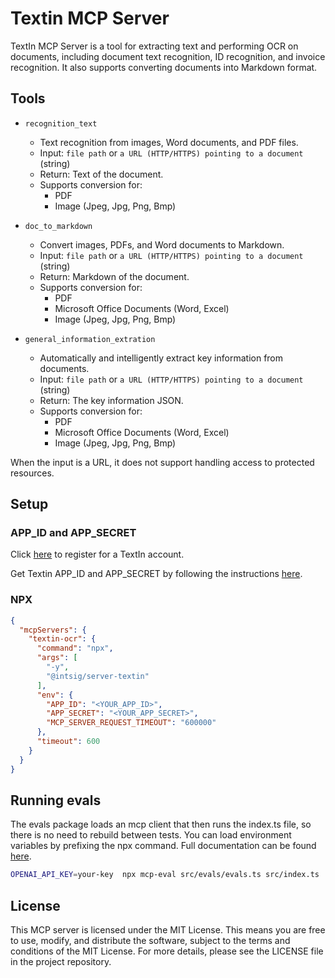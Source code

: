 # Textin MCP Server

TextIn MCP Server is a tool for extracting text and performing OCR on documents, including document text recognition, ID recognition, and invoice recognition. It also supports converting documents into Markdown format.

<!-- <a href="https://glama.ai/mcp/servers/@intsig-textin/textin-mcp">
  <img width="380" height="200" src="https://glama.ai/mcp/servers/@intsig-textin/textin-mcp/badge" alt="Textin Server MCP server" />
</a> -->

## Tools
- `recognition_text`
  - Text recognition from images, Word documents, and PDF files.
  - Input: `file path` or `a URL (HTTP/HTTPS) pointing to a document` (string)
  - Return: Text of the document.
  - Supports conversion for:
    - PDF
    - Image (Jpeg, Jpg, Png, Bmp)

- `doc_to_markdown`
  - Convert images, PDFs, and Word documents to Markdown.
  - Input: `file path` or `a URL (HTTP/HTTPS) pointing to a document` (string)
  - Return: Markdown of the document.
  - Supports conversion for:
    - PDF
    - Microsoft Office Documents (Word, Excel)
    - Image (Jpeg, Jpg, Png, Bmp)

- `general_information_extration`
  - Automatically and intelligently extract key information from documents.
  - Input: `file path` or `a URL (HTTP/HTTPS) pointing to a document` (string)
  - Return: The key information JSON.
  - Supports conversion for:
    - PDF
    - Microsoft Office Documents (Word, Excel)
    - Image (Jpeg, Jpg, Png, Bmp)

When the input is a URL, it does not support handling access to protected resources.

## Setup

### APP_ID and APP_SECRET

Click [here](https://www.textin.com/user/login?from=github_mcp) to register for a TextIn account.

Get Textin APP_ID and APP_SECRET by following the instructions [here](https://www.textin.com/doc/guide/account/%E5%A6%82%E4%BD%95%E8%8E%B7%E5%8F%96app%20id?status=first).

### NPX

```json
{
  "mcpServers": {
    "textin-ocr": {
      "command": "npx",
      "args": [
        "-y",
        "@intsig/server-textin"
      ],
      "env": {
        "APP_ID": "<YOUR_APP_ID>",
        "APP_SECRET": "<YOUR_APP_SECRET>",
        "MCP_SERVER_REQUEST_TIMEOUT": "600000"
      },
      "timeout": 600
    }
  }
}
```



## Running evals

The evals package loads an mcp client that then runs the index.ts file, so there is no need to rebuild between tests. You can load environment variables by prefixing the npx command. Full documentation can be found [here](https://www.mcpevals.io/docs).

```bash
OPENAI_API_KEY=your-key  npx mcp-eval src/evals/evals.ts src/index.ts
```
## License

This MCP server is licensed under the MIT License. This means you are free to use, modify, and distribute the software, subject to the terms and conditions of the MIT License. For more details, please see the LICENSE file in the project repository.